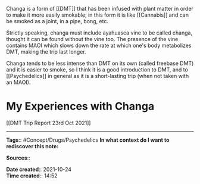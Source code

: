 Changa is a form of [[DMT]] that has been infused with plant matter in order to make it more easily smokable; in this form it is like [[Cannabis]] and can be smoked as a joint, in a pipe, bong, etc.

Strictly speaking, changa must include ayahuasca vine to be called changa, thought it can be found without the vine too. The presence of the vine contains MAOI which slows down the rate at which one's body metabolizes DMT, making the trip last longer.

Changa tends to be less intense than DMT on its own (called freebase DMT) and it is easier to smoke, so I think it is a good introduction to DMT, and to [[Psychedelics]] in general as it is a short-lasting trip (when not taken with an MAOI).


# My Experiences with Changa
[[DMT Trip Report 23rd Oct 2021]]



---
**Tags**:: #Concept/Drugs/Psychedelics 
**In what context do I want to rediscover this note:**

**Sources**::

**Date created**:: 2021-10-24  
**Time created**:: 14:52



